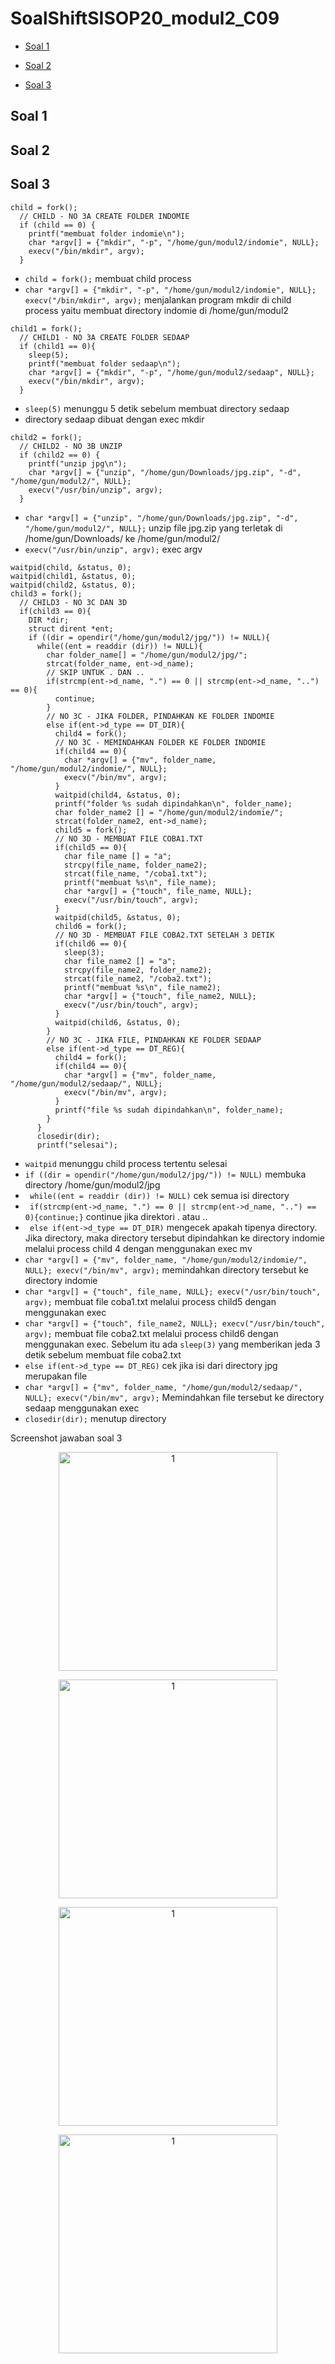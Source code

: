 # SoalShiftSISOP20_modul2_C09

* [Soal 1](#soal1)
      
* [Soal 2](#soal2)
      
* [Soal 3](#soal3)


## Soal 1 <a name="soal1"></a>


## Soal 2 <a name="soal2"></a>


## Soal 3 <a name="soal3"></a>
```
child = fork();
  // CHILD - NO 3A CREATE FOLDER INDOMIE
  if (child == 0) {
    printf("membuat folder indomie\n");
    char *argv[] = {"mkdir", "-p", "/home/gun/modul2/indomie", NULL};
    execv("/bin/mkdir", argv);
  }
```
* ```child = fork();``` membuat child process
* ```char *argv[] = {"mkdir", "-p", "/home/gun/modul2/indomie", NULL}; execv("/bin/mkdir", argv);``` menjalankan program mkdir di child process yaitu membuat directory indomie di /home/gun/modul2


```
child1 = fork(); 
  // CHILD1 - NO 3A CREATE FOLDER SEDAAP
  if (child1 == 0){
    sleep(5);
    printf("membuat folder sedaap\n");
    char *argv[] = {"mkdir", "-p", "/home/gun/modul2/sedaap", NULL};
    execv("/bin/mkdir", argv);
  }
```
* ```sleep(5)``` menunggu 5 detik sebelum membuat directory sedaap
* directory sedaap dibuat dengan exec mkdir


```
child2 = fork();
  // CHILD2 - NO 3B UNZIP
  if (child2 == 0) {
    printf("unzip jpg\n");
    char *argv[] = {"unzip", "/home/gun/Downloads/jpg.zip", "-d", "/home/gun/modul2/", NULL};
    execv("/usr/bin/unzip", argv);
  }
```
* ```char *argv[] = {"unzip", "/home/gun/Downloads/jpg.zip", "-d", "/home/gun/modul2/", NULL};``` unzip file jpg.zip yang terletak di /home/gun/Downloads/ ke /home/gun/modul2/
* ```execv("/usr/bin/unzip", argv);``` exec argv


```
waitpid(child, &status, 0);
waitpid(child1, &status, 0);
waitpid(child2, &status, 0);
child3 = fork();
  // CHILD3 - NO 3C DAN 3D
  if(child3 == 0){
    DIR *dir;
    struct dirent *ent;
    if ((dir = opendir("/home/gun/modul2/jpg/")) != NULL){
      while((ent = readdir (dir)) != NULL){
        char folder_name[] = "/home/gun/modul2/jpg/";
        strcat(folder_name, ent->d_name);
        // SKIP UNTUK . DAN ..
        if(strcmp(ent->d_name, ".") == 0 || strcmp(ent->d_name, "..") == 0){
          continue;
        }
        // NO 3C - JIKA FOLDER, PINDAHKAN KE FOLDER INDOMIE
        else if(ent->d_type == DT_DIR){
          child4 = fork();
          // NO 3C - MEMINDAHKAN FOLDER KE FOLDER INDOMIE
          if(child4 == 0){
            char *argv[] = {"mv", folder_name, "/home/gun/modul2/indomie/", NULL};
            execv("/bin/mv", argv);
          }
          waitpid(child4, &status, 0);
          printf("folder %s sudah dipindahkan\n", folder_name);
          char folder_name2 [] = "/home/gun/modul2/indomie/";
          strcat(folder_name2, ent->d_name);
          child5 = fork();
          // NO 3D - MEMBUAT FILE COBA1.TXT 
          if(child5 == 0){
            char file_name [] = "a";
            strcpy(file_name, folder_name2);
            strcat(file_name, "/coba1.txt");
            printf("membuat %s\n", file_name);
            char *argv[] = {"touch", file_name, NULL};
            execv("/usr/bin/touch", argv);
          }
          waitpid(child5, &status, 0);
          child6 = fork();
          // NO 3D - MEMBUAT FILE COBA2.TXT SETELAH 3 DETIK
          if(child6 == 0){
            sleep(3);
            char file_name2 [] = "a";
            strcpy(file_name2, folder_name2);
            strcat(file_name2, "/coba2.txt");
            printf("membuat %s\n", file_name2);
            char *argv[] = {"touch", file_name2, NULL};
            execv("/usr/bin/touch", argv);
          } 
          waitpid(child6, &status, 0); 
        }
        // NO 3C - JIKA FILE, PINDAHKAN KE FOLDER SEDAAP
        else if(ent->d_type == DT_REG){
          child4 = fork();
          if(child4 == 0){
            char *argv[] = {"mv", folder_name, "/home/gun/modul2/sedaap/", NULL};
            execv("/bin/mv", argv);
          }
          printf("file %s sudah dipindahkan\n", folder_name);
        }
      }
      closedir(dir);
      printf("selesai");
```
* ```waitpid``` menunggu child process tertentu selesai
* ```if ((dir = opendir("/home/gun/modul2/jpg/")) != NULL)``` membuka directory /home/gun/modul2/jpg
* ``` while((ent = readdir (dir)) != NULL)``` cek semua isi directory
* ``` if(strcmp(ent->d_name, ".") == 0 || strcmp(ent->d_name, "..") == 0){continue;}``` continue jika direktori . atau .. 
* ``` else if(ent->d_type == DT_DIR)``` mengecek apakah tipenya directory. Jika directory, maka directory tersebut dipindahkan ke directory indomie melalui process child 4 dengan menggunakan exec mv
* ```char *argv[] = {"mv", folder_name, "/home/gun/modul2/indomie/", NULL}; execv("/bin/mv", argv);``` memindahkan directory tersebut ke directory indomie
* ```char *argv[] = {"touch", file_name, NULL}; execv("/usr/bin/touch", argv);``` membuat file coba1.txt melalui process child5 dengan menggunakan exec
* ```char *argv[] = {"touch", file_name2, NULL}; execv("/usr/bin/touch", argv);``` membuat file coba2.txt melalui process child6 dengan menggunakan exec. Sebelum itu ada ```sleep(3)``` yang memberikan jeda 3 detik sebelum membuat file coba2.txt
* ```else if(ent->d_type == DT_REG)``` cek jika isi dari directory jpg merupakan file
* ```char *argv[] = {"mv", folder_name, "/home/gun/modul2/sedaap/", NULL}; execv("/bin/mv", argv);``` Memindahkan file tersebut ke directory sedaap menggunakan exec
* ```closedir(dir);``` menutup directory

Screenshot jawaban soal 3
<p align="center">
  <img src="https://imgur.com/qnNnH99.png" width="350" title="1">
</p>
<p align="center">
  <img src="https://imgur.com/M6iGCZk.png" width="350" title="1">
</p>
<p align="center">
  <img src="https://imgur.com/LTSe9xw.png" width="350" title="1">
</p>
<p align="center">
  <img src="https://imgur.com/S1tOLvi.png" width="350" title="1">
</p>
